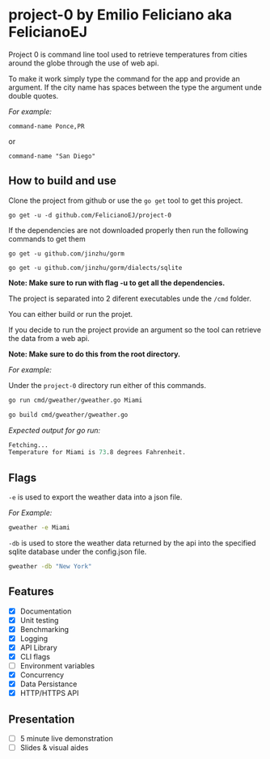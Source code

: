 # project-0 by Emilio Feliciano aka FelicianoEJ

Project 0 is command line tool used to retrieve temperatures from cities around the globe through the use of web api.

To make it work simply type the command for the app and provide an argument.
If the city name has spaces between the type the argument unde double quotes.

*For example:*

`command-name Ponce,PR`

or

`command-name "San Diego"`

## How to build and use

Clone the project from github or use the `go get` tool to get this project.

`go get -u -d github.com/FelicianoEJ/project-0 `

If the dependencies are not downloaded properly then run the following commands to get them

`go get -u github.com/jinzhu/gorm `

`go get -u github.com/jinzhu/gorm/dialects/sqlite`

**Note: Make sure to run with flag -u to get all the dependencies.**

The project is separated into 2 diferent executables unde the `/cmd` folder.

You can either build or run the projet.

If you decide to run the project provide an argument so the tool can retrieve the data from a web api.

**Note: Make sure to do this from the root directory.**

*For example:*

Under the `project-0` directory run either of this commands.

```bash
go run cmd/gweather/gweather.go Miami

go build cmd/gweather/gweather.go
```

*Expected output for go run:*

```s
Fetching...
Temperature for Miami is 73.8 degrees Fahrenheit.
```

## Flags

`-e` is used to export the weather data into a json file.

*For Example:*

```bash
gweather -e Miami
```

`-db` is used to store the weather data returned by the api into the specified sqlite database under the config.json file.

```bash
gweather -db "New York"
```

## Features
- [x] Documentation
- [x] Unit testing
- [x] Benchmarking
- [x] Logging
- [x] API Library
- [x] CLI flags
- [ ] Environment variables
- [x] Concurrency
- [x] Data Persistance
- [x] HTTP/HTTPS API

## Presentation
- [ ] 5 minute live demonstration
- [ ] Slides & visual aides
